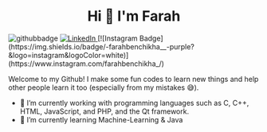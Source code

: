<h1 align="center">Hi 👋 I'm Farah </h1>
<img src="https://img.shields.io/github/followers/farahbenchikha?style=social" alt="githubbadge"> <a href="https://www.linkedin.com/in/farah-ben-chikha-76a93325b/"><img alt="LinkedIn" src="https://img.shields.io/badge/LinkedIn-Farah%20Ben%20Chikha-blue?style=flat&logo=linkedin"> </a>[![Instagram Badge](https://img.shields.io/badge/-farahbenchikha__-purple?&logo=instagram&logoColor=white)](https://www.instagram.com/farahbenchikha_/)


Welcome to my Github! I make some fun codes to learn new things and help other people learn it too (especially from my mistakes :sweat_smile:).

- 🔭 I’m currently working with programming languages such as C, C++, HTML, JavaScript, and PHP, and the Qt framework.
- 🌱 I’m currently learning Machine-Learning & Java 

